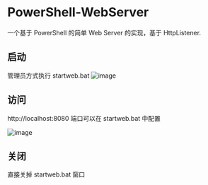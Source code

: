 # PowerShell-WebServer

一个基于 PowerShell 的简单 Web Server 的实现，基于 HttpListener.

## 启动 
管理员方式执行 startweb.bat 
![image](http://images.caiyunlin.com/20210508080537.png)

## 访问
http://localhost:8080 端口可以在 startweb.bat 中配置

![image](http://images.caiyunlin.com/20210508080251.png)

## 关闭
直接关掉 startweb.bat 窗口
